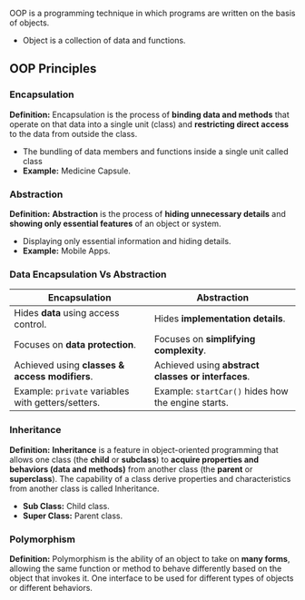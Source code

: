 OOP is a programming technique in which programs are written on the basis of objects.
- Object is a collection of data and functions.

## OOP Principles

### Encapsulation
**Definition:** Encapsulation is the process of **binding data and methods** that operate on that data into a single unit (class) and **restricting direct access** to the data from outside the class.
- The bundling of data members and functions inside a single unit called class
- **Example:** Medicine Capsule.

### Abstraction
**Definition:** **Abstraction** is the process of **hiding unnecessary details** and **showing only essential features** of an object or system.
- Displaying only essential information and hiding details.
- **Example:** Mobile Apps.

### Data Encapsulation Vs Abstraction
| **Encapsulation**                                  | **Abstraction**                                    |
| -------------------------------------------------- | -------------------------------------------------- |
| Hides **data** using access control.               | Hides **implementation details**.                  |
| Focuses on **data protection**.                    | Focuses on **simplifying complexity**.             |
| Achieved using **classes & access modifiers**.     | Achieved using **abstract classes or interfaces**. |
| Example: `private` variables with getters/setters. | Example: `startCar()` hides how the engine starts. |

### Inheritance
**Definition:** **Inheritance** is a feature in object-oriented programming that allows one class (the **child** or **subclass**) to **acquire properties and behaviors (data and methods)** from another class (the **parent** or **superclass**).
The capability of a class derive properties and characteristics from another class is called Inheritance.
- **Sub Class:** Child class.
- **Super Class:** Parent class.

### Polymorphism
**Definition:** Polymorphism is the ability of an object to take on **many forms**, allowing the same function or method to behave differently based on the object that invokes it.
One interface to be used for different types of objects or different behaviors.

